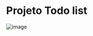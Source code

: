 # Projeto Todo list
![image](https://user-images.githubusercontent.com/57110863/200970958-3b369758-e8c3-41b9-83ee-d29353d53ccb.png)
